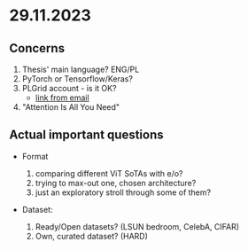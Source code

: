 # 29.11.2023

## Concerns

1. Thesis' main language? ENG/PL
2. PyTorch or Tensorflow/Keras?
3. PLGrid account - is it OK?
   - [link from email](https://sso.plgrid.pl/auth/realms/PLGrid/protocol/openid-connect/auth?client_id=grants.plgrid.pl&nonce=5ddaff37e357fcea858d19510b89ba50&redirect_uri=https%3A%2F%2Fgrants.plgrid.pl%2Fauth%2Fplgrid%2Fcallback&response_type=code&scope=openid&state=0fb27c11fda97a8cf668166c4ccf4b99)
4. "Attention Is All You Need"

## Actual important questions

- Format
  1. comparing different ViT SoTAs with e/o?
  2. trying to max-out one, chosen architecture?
  3. just an exploratory stroll through some of them?

- Dataset:
  1. Ready/Open datasets? (LSUN bedroom, CelebA, CIFAR)
  2. Own, curated dataset? (HARD)
